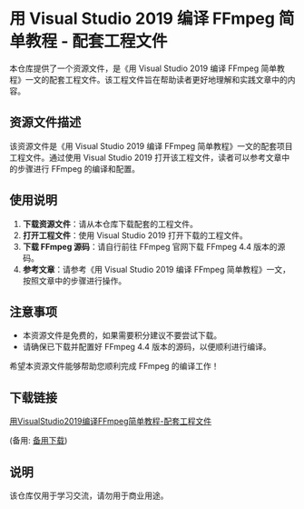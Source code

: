 # 用 Visual Studio 2019 编译 FFmpeg 简单教程 - 配套工程文件

本仓库提供了一个资源文件，是《用 Visual Studio 2019 编译 FFmpeg 简单教程》一文的配套工程文件。该工程文件旨在帮助读者更好地理解和实践文章中的内容。

## 资源文件描述

该资源文件是《用 Visual Studio 2019 编译 FFmpeg 简单教程》一文的配套项目工程文件。通过使用 Visual Studio 2019 打开该工程文件，读者可以参考文章中的步骤进行 FFmpeg 的编译和配置。

## 使用说明

1. **下载资源文件**：请从本仓库下载配套的工程文件。
2. **打开工程文件**：使用 Visual Studio 2019 打开下载的工程文件。
3. **下载 FFmpeg 源码**：请自行前往 FFmpeg 官网下载 FFmpeg 4.4 版本的源码。
4. **参考文章**：请参考《用 Visual Studio 2019 编译 FFmpeg 简单教程》一文，按照文章中的步骤进行操作。

## 注意事项

- 本资源文件是免费的，如果需要积分建议不要尝试下载。
- 请确保已下载并配置好 FFmpeg 4.4 版本的源码，以便顺利进行编译。

希望本资源文件能够帮助您顺利完成 FFmpeg 的编译工作！

## 下载链接
[用VisualStudio2019编译FFmpeg简单教程-配套工程文件](https://pan.quark.cn/s/d03320f0dfb6) 

(备用: [备用下载](https://pan.baidu.com/s/15yz6qsULFjpgbmMsROXoIA?pwd=1234))

## 说明

该仓库仅用于学习交流，请勿用于商业用途。
